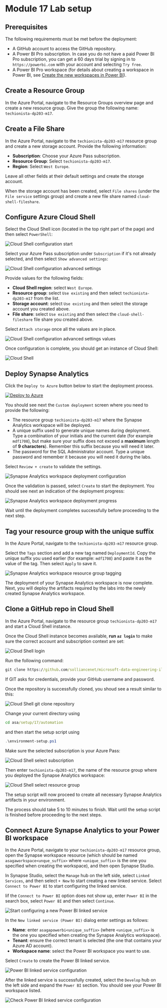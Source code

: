# Module 17 Lab setup

## Prerequisites

The following requirements must be met before the deployment:

- A GitHub account to access the GitHub repository.
- A Power BI Pro subscription. In case you do not have a paid Power BI Pro subscription, you can get a 60 days trial by signing in to `https://powerbi.com` with your account and selecting `Try free`.
- A Power BI Pro workspace (for details about creating a workspace in Power BI, see [Create the new workspaces in Power BI](https://docs.microsoft.com/en-us/azure/synapse-analytics/quickstart-power-bi)).

## Create a Resource Group

In the Azure Portal, navigate to the Resource Groups overview page and create a new resource group. Give the group the following name: `techionista-dp203-m17`.

## Create a File Share

In the Azure Portal, navigate to the `techionista-dp203-m17` resource group and create a new storage account. Provide the following information:

- **Subscription**: Choose your Azure Pass subscription.
- **Resource Group**: Select `techionista-dp203-m17`. 
- **Region**: Select `West Europe`.

Leave all other fields at their default settings and create the storage account. 

When the storage account has been created, select `File shares` (under the `File service` settings group) and create a new file share named `cloud-shell-fileshare`.

## Configure Azure Cloud Shell

Select the Cloud Shell icon (located in the top right part of the page) and then select `PowerShell`:

![Cloud Shell configuration start](media/cloudshell-configure-01.png)

Select your Azure Pass subscription under `Subscription` if it's not already selected, and then select `Show advanced settings`:

![Cloud Shell configuration advanced settings](media/cloudshell-configure-02.png)

Provide values for the following fields:

- **Cloud Shell region**: select `West Europe`.
- **Resource group**: select `Use existing` and then select `techionista-dp203-m17` from the list.
- **Storage account**: select `Use existing` and then select the storage account you created above.
- **File share**: select `Use existing` and then select the `cloud-shell-fileshare` file share you created above.

Select `Attach storage` once all the values are in place.

![Cloud Shell configuration advanced settings values](media/cloudshell-configure-03.png)

Once configuration is complete, you should get an instance of Cloud Shell:

![Cloud Shell](media/cloudshell-configure-04.png)

## Deploy Synapse Analytics

Click the `Deploy to Azure` button below to start the deployment process.

[![Deploy to Azure](https://aka.ms/deploytoazurebutton)](https://portal.azure.com/#create/Microsoft.Template/uri/https%3A%2F%2Fraw.githubusercontent.com%2Fsolliancenet%2Fmicrosoft-data-engineering-ilt-deploy%2Fmain%2Fsetup%2F01%2Farm%2Fasaga-workspace-core.json%3Ftoken%3DAA2FKXRAGLJK2Q5PS7UV6QC7ZZAS2)

You should see next the `Custom deployment` screen where you need to provide the following:

- The resource group `techionista-dp203-m17` where the Synapse Analytics workspace will be deployed.
- A unique suffix used to generate unique names during deployment. Type a combination of your initials and the current date (for example `mdf1708`), but make sure your suffix does not exceed a **maximum** length of **9 characters**). Remember this suffix because you will need it later.
- The password for the SQL Administrator account. Type a unique password and remember it because you will need it during the labs.

Select `Review + create` to validate the settings.

![Synapse Analytics workspace deployment configuration](media/asaworkspace-deploy-configure.png)

Once the validation is passed, select `Create` to start the deployment. You should see next an indication of the deployment progress:

![Synapse Analytics workspace deployment progress](media/asaworkspace-deploy-progress.png)

Wait until the deployment completes successfully before proceeding to the next step.

## Tag your resource group with the unique suffix

In the Azure Portal, navigate to the `techionista-dp203-m17` resource group.

Select the `Tags` section and add a new tag named `DeploymentId`. Copy the unique suffix you used earlier (for example: `mdf1708`) and paste it as the value of the tag. Then select `Apply` to save it.

![Synapse Analytics workspace resource group tagging](media/asaworkspace-deploy-tag.png)

The deployment of your Synapse Analytics workspace is now complete. Next, you will deploy the artifacts required by the labs into the newly created Synapse Analytics workspace.

## Clone a GitHub repo in Cloud Shell

In the Azure Portal, navigate to the resource group `techionista-dp203-m17` and start a Cloud Shell instance.

Once the Cloud Shell instance becomes available, **run ```az login```** to make sure the correct account and subscription context are set:

![Cloud Shell login](media/cloudshell-setup-01.png)

Run the following command:

```cmd
git clone https://github.com/solliancenet/microsoft-data-engineering-ilt-deploy asa
```

If GIT asks for credentials, provide your GitHub username and password.

Once the repository is successfully cloned, you shoud see a result similar to this:

![Cloud Shell git clone repository](media/cloudshell-setup-02.png)

Change your current directory using

```cmd
cd asa/setup/17/automation
```

and then start the setup script using

```powershell
.\environment-setup.ps1
```

Make sure the selected subscription is your Azure Pass:

![Cloud Shell select subscription](media/cloudshell-setup-03.png)

Then enter `techionista-dp203-m17`, the name of the resource group where you deployed the Synapse Analytics workspace:

![Cloud Shell select resource group](media/cloudshell-setup-04.png)

The setup script will now proceed to create all necessary Synapse Analytics artifacts in your environment.

The process should take 5 to 10 minutes to finish. Wait until the setup script is finished before proceeding to the next steps.

## Connect Azure Synapse Analytics to your Power BI workspace

In the Azure Portal, navigate to your `techionista-dp203-m17` resource group, open the Synapse workspace resource (which should be named `asagaworkspace<unque_suffix>` where `<unique_suffix>` is the one you specified when creating the workspace), and then open Synapse Studio.

In Synapse Studio, select the `Manage` hub on the left side, select `Linked Services`, and then select `+ New` to start creating a new linked service. Select `Connect to Power BI` to start configuring the linked service.

Iif the `Connect to Power BI` option does not show up, enter `Power BI` in the search box, select `Power BI` and then select `Continue`.

![Start configuring a new Power BI linked service](media/asaworkspace-deploy-pbi-linked-service-01.png)

In the `New linked service (Power BI)` dialog enter settings as follows:

- **Name**: enter `asagapowerbi<unique_suffix>` (where `<unique_suffix>` is the one you specified when creating the Synapse Analytics workspace).
- **Tenant**: ensure the correct tenant is selected (the one that contains your Azure AD account).
- **Workspace name**: select the Power BI workspace you want to use.

Select `Create` to create the Power BI linked service.

![Power BI linked service configuration](media/asaworkspace-deploy-pbi-linked-service-02.png)

After the linked service is successfully created, select the `Develop` hub on the left side and expand the `Power BI` section. You should see your Power BI workspace listed.

![Check Power BI linked service configuration](media/asaworkspace-deploy-pbi-linked-service-03.png)
